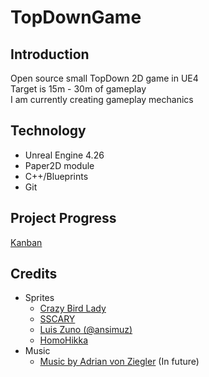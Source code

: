 
# TopDownGame
## Introduction
Open source small TopDown 2D game in UE4  
Target is 15m - 30m of gameplay  
I am currently creating gameplay mechanics  

## Technology
+ Unreal Engine 4.26
+ Paper2D module
+ C++/Blueprints
+ Git

## Project Progress
[Kanban](https://github.com/users/Kaninchen221/projects/5)

## Credits
+ Sprites
  + [Crazy Bird Lady](https://crazybirdladygames.itch.io/)
  + [SSCARY](https://www.gamedevmarket.net/member/justtodraw/)
  + [Luis Zuno (@ansimuz)](http://ansimuz.com/site/)
  + [HomoHikka](https://opengameart.org/users/homohikka)
+ Music
  + [Music by Adrian von Ziegler](https://www.youtube.com/channel/UCSeJA6az0GrNM4_-pl3HQSQ) (In future)